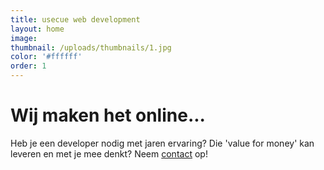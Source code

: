 ```yaml
---
title: usecue web development
layout: home
image:
thumbnail: /uploads/thumbnails/1.jpg
color: '#ffffff'
order: 1
---
```



# Wij maken het online...

Heb je een developer nodig met jaren ervaring? Die 'value for money' kan leveren en met je mee denkt? Neem [contact](/contact) op!